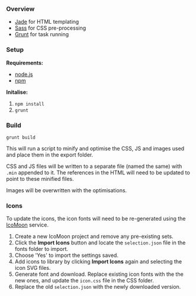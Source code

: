 ### Overview

* [Jade](http://jade-lang.com/) for HTML templating
* [Sass](http://sass-lang.com/) for CSS pre-processing
* [Grunt](http://gruntjs.com/) for task running

### Setup

**Requirements:**

* [node.js](https://nodejs.org/)
* [npm](https://www.npmjs.com/)

**Initalise:**

1. `npm install`
2. `grunt`

### Build

`grunt build`

This will run a script to minify and optimise the CSS, JS and images used and place them in the export folder.

CSS and JS files will be written to a separate file (named the same) with `.min` appended to it. The references in the HTML will need to be updated to point to these minified files.

Images will be overwritten with the optimisations.

### Icons

To update the icons, the icon fonts will need to be re-generated using the [IcoMoon](https://icomoon.io/app) service.

1. Create a new IcoMoon project and remove any pre-existing sets.
2. Click the **Import Icons** button and locate the `selection.json` file in the fonts folder to import.
3. Choose 'Yes' to import the settings saved.
4. Add icons to library by clicking **Import Icons** again and selecting the icon SVG files.
5. Generate font and download. Replace existing icon fonts with the the new ones, and update the `icon.css` file in the CSS folder.
6. Replace the old `selection.json` with the newly downloaded version.